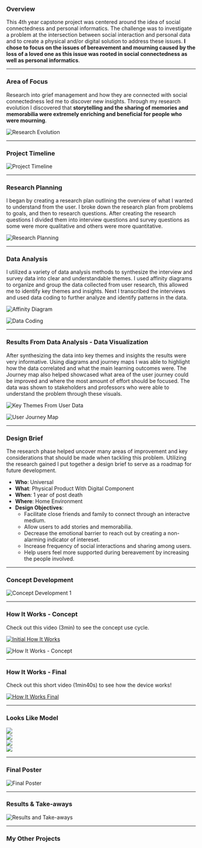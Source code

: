 ### Overview

This 4th year capstone project was centered around the idea of social connectedness and personal informatics. The challenge was to investigate a problem at the intersection between social interaction and personal data and to create a physical and/or digital solution to address these issues. **I chose to focus on the issues of bereavement and mourning caused by the loss of a loved one as this issue was rooted in social connectedness as well as personal informatics**.

---

### Area of Focus

Research into grief management and how they are connected with social connectedness led me to discover new insights. Through my research evolution I discovered that **storytelling and the sharing of memories and memorabilia were extremely enriching and beneficial for people who were mourning**.

![Research Evolution](https://res.cloudinary.com/dl2igmjxv/image/upload/v1676052794/mahara-projects/memorycache/areaoffocus_it5axr.webp)

---

### Project Timeline

![Project Timeline](https://res.cloudinary.com/dl2igmjxv/image/upload/v1676055814/mahara-projects/memorycache/timeline_igsdfz.webp)

---

### Research Planning

I began by creating a research plan outlining the overview of what I wanted to understand from the user. I broke down the research plan from problems to goals, and then to research questions. After creating the research questions I divided them into interview questions and survey questions as some were more qualitative and others were more quantitative.

![Research Planning](https://res.cloudinary.com/dl2igmjxv/image/upload/v1676064938/mahara-projects/memorycache/researchplanning_fnyhlg.webp)

---

### Data Analysis

I utilized a variety of data analysis methods to synthesize the interview and survey data into clear and understandable themes. I used affinity diagrams to organize and group the data collected from user research, this allowed me to identify key themes and insights. Next I transcribed the interviews and used data coding to further analyze and identify patterns in the data.

![Affinity Diagram](https://res.cloudinary.com/dl2igmjxv/image/upload/v1676064935/mahara-projects/memorycache/affinitydiagram_lerads.webp)

![Data Coding](https://res.cloudinary.com/dl2igmjxv/image/upload/v1676064938/mahara-projects/memorycache/datacoding_qalv8z.webp)

---

### Results From Data Analysis - Data Visualization

After synthesizing the data into key themes and insights the results were very informative. Using diagrams and journey maps I was able to highlight how the data correlated and what the main learning outcomes were. The Journey map also helped showcased what area of the user journey could be improved and where the most amount of effort should be focused. The data was shown to stakeholders and professors who were able to understand the problem through these visuals.

![Key Themes From User Data](https://res.cloudinary.com/dl2igmjxv/image/upload/v1676064937/mahara-projects/memorycache/datavisual_1_qhidrw.webp)

![User Journey Map](https://res.cloudinary.com/dl2igmjxv/image/upload/v1676064935/mahara-projects/memorycache/datavisual_2_sk1khc.webp)

---

### Design Brief

The research phase helped uncover many areas of improvement and key considerations that should be made when tackling this problem. Utilizing the research gained I put together a design brief to serve as a roadmap for future development.

- **Who**: Universal
- **What**: Physical Product With Digital Component
- **When**: 1 year of post death
- **Where**: Home Environment
- **Design Objectives**:
  - Facilitate close friends and family to connect through an interactve medium.
  - Allow users to add stories and memorabilia.
  - Decrease the emotional barrier to reach out by creating a non-alarming indicator of intereset.
  - Increase frequency of social interactions and sharing among users.
  - Help users feel more supported during bereavement by increasing the people involved.

---

### Concept Development

![Concept Development 1](https://res.cloudinary.com/dl2igmjxv/image/upload/v1676066407/mahara-projects/memorycache/first_steps_z33rb8.webp)

---

### How It Works - Concept

Check out this video (3min) to see the concept use cycle.

[![Initial How It Works](https://i.vimeocdn.com/filter/overlay?src0=https%3A%2F%2Fi.vimeocdn.com%2Fvideo%2F1527725379-a691fa8237ff415b1bdfbb06963403a273508f3d512a80ec96f5014c3f4d68c5-d_295x166&src1=http%3A%2F%2Ff.vimeocdn.com%2Fp%2Fimages%2Fcrawler_play.png)](https://vimeo.com/760661686)

![How It Works - Concept](https://res.cloudinary.com/dl2igmjxv/image/upload/v1676064937/mahara-projects/memorycache/second_steps_azne9s.webp)

---

### How It Works - Final

Check out this short video (1min40s) to see how the device works!

[![How It Works Final](https://i.vimeocdn.com/filter/overlay?src0=https%3A%2F%2Fi.vimeocdn.com%2Fvideo%2F1411692128-f2c13019a0c5664b3b2ecb72a2094ed474c7ce09501dc5c593d9d392a4bbfdb5-d_295x166&src1=http%3A%2F%2Ff.vimeocdn.com%2Fp%2Fimages%2Fcrawler_play.png)](https://vimeo.com/698033014)

---

### Looks Like Model

<section class="quadrant">
    <div>
        <img src="https://res.cloudinary.com/dl2igmjxv/image/upload/v1676064936/mahara-projects/memorycache/model1_lcfku9.webp">
    </div>
    <div>
        <img src="https://res.cloudinary.com/dl2igmjxv/image/upload/v1676064936/mahara-projects/memorycache/model2_xpgu6x.webp">
    </div>
    <div>
        <img src="https://res.cloudinary.com/dl2igmjxv/image/upload/v1676064936/mahara-projects/memorycache/model3_yil6yp.webp">
    </div>
    <div>
        <img src="https://res.cloudinary.com/dl2igmjxv/image/upload/v1676064936/mahara-projects/memorycache/model4_tvyhmz.webp">
    </div>
</section>

---

### Final Poster

![Final Poster](https://res.cloudinary.com/dl2igmjxv/image/upload/v1676064935/mahara-projects/memorycache/finalposter_btvmik.webp)

---

### Results & Take-aways

![Results and Take-aways](https://res.cloudinary.com/dl2igmjxv/image/upload/v1676064937/mahara-projects/memorycache/result_takeaway_zfwqrw.webp)

---

### My Other Projects